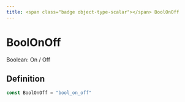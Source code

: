 ```yaml
---
title: <span class="badge object-type-scalar"></span> BoolOnOff
---
```

# <span class="badge object-type-scalar"></span> BoolOnOff

Boolean: On / Off

## Definition

```go
const BoolOnOff = "bool_on_off"
```
